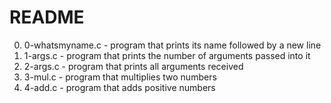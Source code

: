 # README
0. 0-whatsmyname.c - program that prints its name followed by a new line
1. 1-args.c - program that prints the number of arguments passed into it
2. 2-args.c - program that prints all arguments received
3. 3-mul.c - program that multiplies two numbers
4. 4-add.c - program that adds positive numbers

